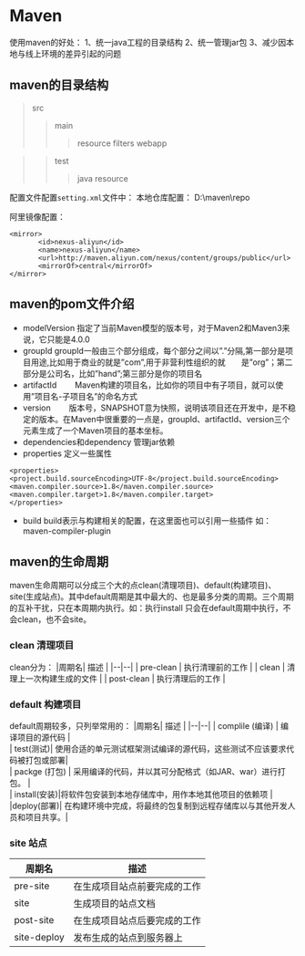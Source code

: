 # Maven
使用maven的好处：
1、统一java工程的目录结构
2、统一管理jar包
3、减少因本地与线上环境的差异引起的问题
## maven的目录结构
>src
>>main
>>>resource
>>>filters
>>>webapp

>>test
>>>java
>>>resource


配置文件配置`setting.xml`文件中：
本地仓库配置：
<localRepository>D:\maven\repo</localRepository>

阿里镜像配置：
```
<mirror>        
 	   <id>nexus-aliyun</id>      
  	   <name>nexus-aliyun</name>
       <url>http://maven.aliyun.com/nexus/content/groups/public</url> 
  	   <mirrorOf>central</mirrorOf>        
</mirror> 
```



## maven的pom文件介绍
 *  modelVersion
 指定了当前Maven模型的版本号，对于Maven2和Maven3来说，它只能是4.0.0 
 *  groupId
 groupId一般由三个部分组成，每个部分之间以”.”分隔,第一部分是项目用途,比如用于商业的就是”com”,用于非营利性组织的就　　是”org”；第二部分是公司名，比如”hand”;第三部分是你的项目名 
* artifactId 
　　Maven构建的项目名，比如你的项目中有子项目，就可以使用”项目名-子项目名”的命名方式 
* version 
　　版本号，SNAPSHOT意为快照，说明该项目还在开发中，是不稳定的版本。在Maven中很重要的一点是，groupId、artifactId、version三个元素生成了一个Maven项目的基本坐标。
 * dependencies和dependency
 管理jar依赖
 * properties
 定义一些属性
 ```
<properties>   
 <project.build.sourceEncoding>UTF-8</project.build.sourceEncoding>   
 <maven.compiler.source>1.8</maven.compiler.source>   <maven.compiler.target>1.8</maven.compiler.target>
</properties>
 ```
 * build
  build表示与构建相关的配置，在这里面也可以引用一些插件
  如：maven-compiler-plugin



## maven的生命周期
maven生命周期可以分成三个大的点clean(清理项目)、default(构建项目)、site(生成站点)。其中default周期是其中最大的、也是最多分类的周期。三个周期的互补干扰，只在本周期内执行。如：执行install 只会在default周期中执行，不会clean，也不会site。
### clean 清理项目
  clean分为：
|周期名| 描述 |
|--|--|
|  pre-clean  | 执行清理前的工作 |
|  clean  | 清理上一次构建生成的文件 |
| post-clean  | 执行清理后的工作 |

### default 构建项目
default周期较多，只列举常用的：
|周期名| 描述 |
|--|--|
|  complile (编译) | 编译项目的源代码 |  	
|  test(测试)| 使用合适的单元测试框架测试编译的源代码，这些测试不应该要求代码被打包或部署|  
|  packge (打包) | 采用编译的代码，并以其可分配格式（如JAR、war）进行打包。 |   
|  install(安装)|将软件包安装到本地存储库中，用作本地其他项目的依赖项 |   
|deploy(部署)| 在构建环境中完成，将最终的包复制到远程存储库以与其他开发人员和项目共享。|

### site 站点 
|周期名| 描述 |
|--|--|
|  pre-site | 在生成项目站点前要完成的工作 |
|  site   | 生成项目的站点文档 |
|  post-site | 在生成项目站点后要完成的工作|
|  site-deploy | 发布生成的站点到服务器上 |

